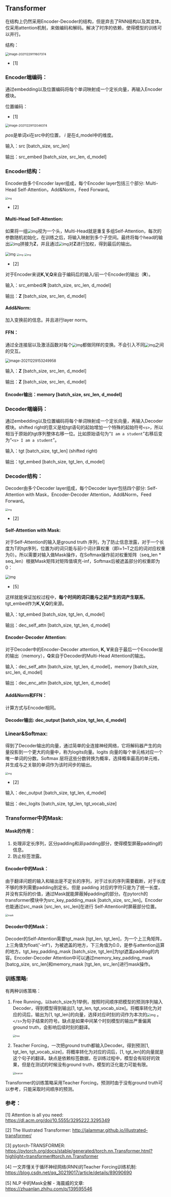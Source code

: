 ## Transformer

在结构上仍然采用Encoder-Decoder的结构，但是弃去了RNN结构以及其变体。仅采用attention机制，来做编码和解码。解决了时序的依赖，使得模型的训练可以并行。

 结构：

<img src="Transformer.assets/image-20211229111607374.png" alt="image-20211229111607374" style="zoom: 67%;" />

* [1]

### Encoder端编码：

通过embedding以及位置编码将每个单词映射成一个定长向量，再输入Encoder模块。

位置编码：

* [1]

<img src="Transformer.assets/image-20211229112046374.png" alt="image-20211229112046374" style="zoom:67%;" />

*pos*是单词xi在src中的位置， *i* 是在d_model中的维度。

输入：src [batch_size, src_len]

输出：src_embed [batch_size, src_len, d_model]

### Encoder结构：

Encoder由多个Encoder layer组成，每个Encoder layer包括三个部分: Multi-Head Self-Attention，Add&Norm，Feed Forward。

<img src="Transformer.assets/transformer_resideual_layer_norm_2.png" alt="img" style="zoom: 50%;" />

* [2]

#### Multi-Head Self-Attention:

如果将一组<img src="D:\mynote\imaginaryvirus\深度学习笔记\assets\wpsAE98.tmp.jpg" alt="img" style="zoom: 80%;" />视为一个头，Multi-Head就是重复多组Self-Attention，每次的参数随机初始化，在训练之后，将输入映射到多个子空间。最终将每个head的输出<img src="Transformer.assets/wpsED2.tmp.jpg" alt="img" style="zoom: 80%;" />拼接为**Z**，并且通过<img src="Transformer.assets/wps238F.tmp.jpg" alt="img" style="zoom:80%;" />对**Z**进行加权，得到最后的输出。

<img src="Transformer.assets/wpsAE9A.tmp.jpg" alt="img" style="zoom:80%;" />

<img src="Transformer.assets/transformer_multi-headed_self-attention-recap.png" alt="img" style="zoom: 50%;" />

<img src="Transformer.assets/transformer_attention_heads_weight_matrix_o.png" alt="img" style="zoom: 50%;" />

* [2]

对于Encoder来说**K,V,Q**来自于编码后的输入/前一个Encoder的输出（**R**）。

输入：src_embed/**R** [batch_size, src_len, d_model]

输出：**Z** [batch_size, src_len, d_model]

#### Add&Norm:

加入变换前的信息。并且进行layer norm。

#### FFN：

通过全连接层以及激活函数对每个<img src="Transformer.assets/wpsDDAF.tmp.jpg" alt="img" style="zoom:80%;" />都做同样的变换。不会引入不同<img src="Transformer.assets/wpsDDB0.tmp.jpg" alt="img" style="zoom:80%;" />之间的交互。

<img src="Transformer.assets/image-20211229153249958.png" alt="image-20211229153249958" style="zoom:80%;" />

输入：**Z** [batch_size, src_len, d_model]

输出：**Z** [batch_size, src_len, d_model]

#### Encoder输出：**memory** [batch_size, src_len, d_model]

### Decoder端编码：

通过embedding以及位置编码将每个单词映射成一个定长向量，再输入Decoder模块。shifted right的意义是给tgt语句的起始增加一个特殊的起始符号`<s>`，所以相当于原始的tgt序列整体右移一位。比如原始语句为“`I am a student`”右移后变为“`<s> I am a student`”。

输入：tgt [batch_size, tgt_len] (shifted right)

输出：tgt_embed [batch_size, tgt_len, d_model]

### Decoder结构：

Decoder由多个Decoder layer组成，每个Decoder layer包括四个部分: Self-Attention with Mask，Encoder-Decoder Attention，Add&Norm，Feed Forward。

<img src="Transformer.assets/transformer_resideual_layer_norm_3-16413899237699.png" alt="img" style="zoom: 50%;" />

* [2]

#### Self-Attention with Mask: 

对于Self-Attention的输入是ground truth 序列，为了防止信息泄露，对于一个长度为T的tgt序列，位置为i的词只能与前i个词计算权重（即i+1~T之后的词对应权重为0）。所以需要对输入做Mask操作，在Softmax操作前对权重矩阵（seq_len * seq_len）根据Mask矩阵对矩阵值填充-inf，Softmax后被遮盖部分的权重即为0：

<img src="Transformer.assets/v2-fe2972a408f2b5f08144bbc885b2f825_720w-16413899177645.jpg" alt="img" style="zoom:80%;" />

* [5]

这样就能保证加权过程中，**每个时间的词只能与之前产生的词产生联系**。tgt_embed作为**K,V,Q**的来源。

输入：tgt_embed [batch_size, tgt_len, d_model]

输出：dec_self_attn [batch_size, tgt_len, d_model]

#### Encoder-Decoder Attention:

对于Decoder中的Encoder-Decoder attention, **K, V**来自于最后一个Encoder层的输出（memory），**Q**来自于Decoder的Multi-Head Attention的输出。

输入：dec_self_attn [batch_size, tgt_len, d_model]，memory [batch_size, src_len, d_model]

输出：dec_enc_attn [batch_size, tgt_len, d_model]

#### Add&Norm和FFN：

计算方式与Encoder相同。

#### Decoder输出: dec_output [batch_size, tgt_len, d_model]

### Linear&Softmax:

得到了Decoder输出的向量，通过简单的全连接神经网络，它将解码器产生的向量投影到一个更大的向量中，称为logits向量。logits 向量的每个单元格对应一个唯一单词的分数。Softmax 层将这些分数转换为概率，选择概率最高的单元格，并生成与之关联的单词作为该时间步的输出。

<img src="Transformer.assets/transformer_decoder_output_softmax-16413899063573.png" alt="img" style="zoom: 50%;" />

* [2]

输入：dec_output [batch_size, tgt_len, d_model]

输出：dec_logits [batch_size, tgt_len, tgt_vocab_size]

### Transformer中的Mask:

#### Mask的作用：

1. 处理非定长序列，区分padding和非padding部分，使得模型屏蔽padding的信息。
2. 防止标签泄露。

#### Encoder中的Mask：

由于翻译问题的输入和输出是不定长的序列，对于过长的序列需要截断，对于长度不够的序列需要padding到定长。但是 padding 对应的字符只是为了统一长度，并没有实际的价值，通过Mask就能屏蔽掉padding的部分。在pytorch的transformer模块中为src_key_padding_mask [batch_size, src_len]。Encoder也能通过src_mask [src_len, src_len]在进行 Self-Attention时屏蔽部分位置。

<img src="Transformer.assets/mask-16407462965987.png" alt="mask" style="zoom: 50%;" />

#### Decoder中的Mask：

Decoder的Self-Attention需要tgt_mask [tgt_len, tgt_len]，为一个上三角矩阵，上三角值为float('-inf')，为被遮盖的地方，下三角值为0.0，是参与attention运算的地方。tgt_key_padding_mask [batch_size, tgt_len]为tgt遮盖padding的内容。Encoder-Decoder Attention中可以通过memory_key_padding_mask [batcg_size, src_len]和memory_mask [tgt_len, src_len]进行mask操作。

### 训练策略:

有两种训练策略：

1. Free Running，以batch_size为1举例，按照时间顺序把模型的预测序列输入Decoder，得到模型得到输出[1, tgt_len, tgt_vocab_size]。将概率转化为对应的词后，输出为[1, tgt_len]的向量，选择对应i时刻的词作为本次的<img src="Transformer.assets/wpsD8FD.tmp.jpg" alt="img" style="zoom:67%;" /> 。`</s>`为句子结束的符号。缺点是如果中间某个时刻模型的输出严重偏离ground truth，会影响后续时刻的翻译。

   <img src="Transformer.assets/free-16407662616389.png" alt="free" style="zoom:50%;" />

2. Teacher Forcing，一次把ground truth都输入Decoder。得到预测[1, tgt_len, tgt_vocab_size]，将概率转化为对应的词后，[1, tgt_len]的向量就是这个句子的翻译。缺点是依赖标签数据，在训练过程中，模型会有较好的效果，但是在测试的时候没有ground truth，模型的泛化能力可能有限。

   <img src="Transformer.assets/tearcer.png" alt="tearcer" style="zoom:50%;" />

Transformer的训练策略采用Teacher Forcing，预测时由于没有ground truth可以参考，只能采取时间顺序的预测。

### 参考：

[1] Attention is all you need: https://dl.acm.org/doi/10.5555/3295222.3295349 

[2] The Illustrated Transformer: http://jalammar.github.io/illustrated-transformer/ 

[3] pytorch-TRANSFORMER: https://pytorch.org/docs/stable/generated/torch.nn.Transformer.html?highlight=transformer#torch.nn.Transformer 

[4] 一文弄懂关于循环神经网络(RNN)的Teacher Forcing训练机制: https://blog.csdn.net/qq_30219017/article/details/89090690 

[5] NLP 中的Mask全解 - 海晨威的文章: https://zhuanlan.zhihu.com/p/139595546 



